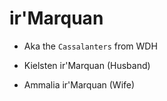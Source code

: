 # ir'Marquan

- Aka the `Cassalanters` from WDH

- Kielsten ir'Marquan (Husband)
- Ammalia ir'Marquan (Wife)
